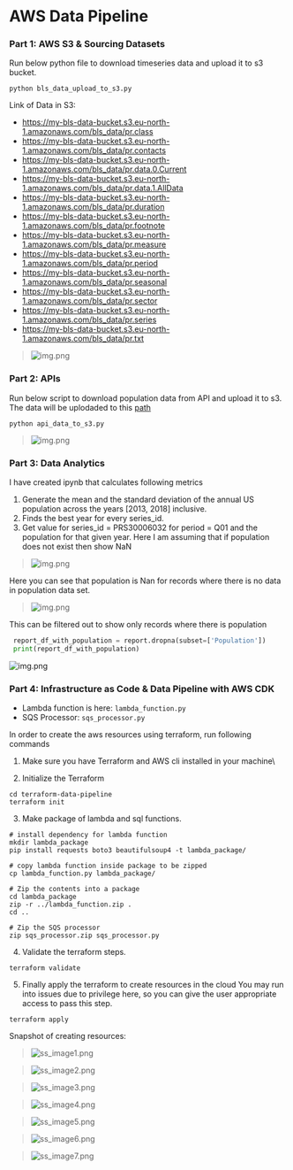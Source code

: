 # AWS Data Pipeline

### Part 1: AWS S3 & Sourcing Datasets
Run below python file to download timeseries data and upload it to s3 bucket.
```shell
python bls_data_upload_to_s3.py
```

Link of Data in S3:

- https://my-bls-data-bucket.s3.eu-north-1.amazonaws.com/bls_data/pr.class
- https://my-bls-data-bucket.s3.eu-north-1.amazonaws.com/bls_data/pr.contacts
- https://my-bls-data-bucket.s3.eu-north-1.amazonaws.com/bls_data/pr.data.0.Current
- https://my-bls-data-bucket.s3.eu-north-1.amazonaws.com/bls_data/pr.data.1.AllData
- https://my-bls-data-bucket.s3.eu-north-1.amazonaws.com/bls_data/pr.duration
- https://my-bls-data-bucket.s3.eu-north-1.amazonaws.com/bls_data/pr.footnote
- https://my-bls-data-bucket.s3.eu-north-1.amazonaws.com/bls_data/pr.measure
- https://my-bls-data-bucket.s3.eu-north-1.amazonaws.com/bls_data/pr.period
- https://my-bls-data-bucket.s3.eu-north-1.amazonaws.com/bls_data/pr.seasonal
- https://my-bls-data-bucket.s3.eu-north-1.amazonaws.com/bls_data/pr.sector
- https://my-bls-data-bucket.s3.eu-north-1.amazonaws.com/bls_data/pr.series
- https://my-bls-data-bucket.s3.eu-north-1.amazonaws.com/bls_data/pr.txt


> ![img.png](images/s3_ss.png)

### Part 2: APIs

Run below script to download population data from API and upload it to s3.
The data will be uplodaded to this [path](https://my-bls-data-bucket.s3.eu-north-1.amazonaws.com/datausa_api/population_data.json)
```shell
python api_data_to_s3.py
```
> ![img.png](images/aws_s3_ss.png)

### Part 3: Data Analytics
I have created ipynb that calculates following metrics
1. Generate the mean and the standard deviation of the annual US population across the years [2013, 2018] inclusive.
2. Finds the best year for every series_id. 
3. Get value for series_id = PRS30006032 for period = Q01 and the population for that given year. Here I am assuming that if population does not exist then show NaN
>![img.png](images/ipynb.png)

Here you can see that population is Nan for records where there is no data in population data set.
>![img.png](images/series_id_q01_pop)

This can be filtered out to show only records where there is population 
```python
 report_df_with_population = report.dropna(subset=['Population'])
 print(report_df_with_population)
```
![img.png](images/report_df_w_population.png)




### Part 4: Infrastructure as Code & Data Pipeline with AWS CDK
- Lambda function is here: `lambda_function.py`
- SQS Processor: `sqs_processor.py`


In order to create the aws resources using terraform, run following commands
1. Make sure you have Terraform and AWS cli installed in your machine\


2. Initialize the Terraform

```shell
cd terraform-data-pipeline
terraform init
```

3. Make package of lambda and sql functions. 

```shell
# install dependency for lambda function
mkdir lambda_package
pip install requests boto3 beautifulsoup4 -t lambda_package/

# copy lambda function inside package to be zipped
cp lambda_function.py lambda_package/

# Zip the contents into a package
cd lambda_package
zip -r ../lambda_function.zip .
cd ..

# Zip the SQS processor
zip sqs_processor.zip sqs_processor.py

```

4. Validate the terraform steps. 

```shell
terraform validate
```

5. Finally apply the terraform to create resources in the cloud
You may run into issues due to privilege here, so you can give the user appropriate access to pass this step. 
```shell
terraform apply
```

Snapshot of creating resources:

> ![ss_image1.png](images%2Fss_image1.png)

> ![ss_image2.png](images%2Fss_image2.png)

> ![ss_image3.png](images%2Fss_image3.png)

> ![ss_image4.png](images%2Fss_image4.png)

> ![ss_image5.png](images%2Fss_image5.png)

> ![ss_image6.png](images%2Fss_image6.png)

> ![ss_image7.png](images%2Fss_image7.png)